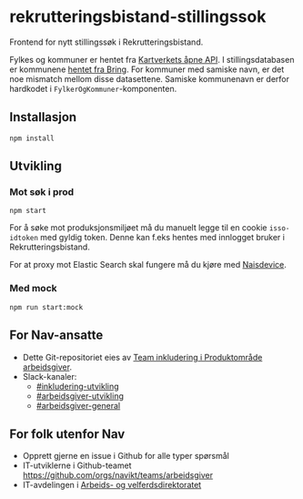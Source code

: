 # rekrutteringsbistand-stillingssok

Frontend for nytt stillingssøk i Rekrutteringsbistand.

Fylkes og kommuner er hentet fra [Kartverkets åpne API](https://ws.geonorge.no/kommuneinfo/v1/). I stillingsdatabasen er kommunene [hentet fra Bring](https://github.com/navikt/pam-geography#norwegian-postal-codes-county--codes-cities). For kommuner med samiske navn, er det noe mismatch mellom disse datasettene. Samiske kommunenavn er derfor hardkodet i `FylkerOgKommuner`-komponenten.

## Installasjon

```
npm install
```

## Utvikling

### Mot søk i prod

```
npm start
```

For å søke mot produksjonsmiljøet må du manuelt legge til en cookie `isso-idtoken` med gyldig token. Denne kan f.eks hentes med innlogget bruker i Rekrutteringsbistand.

For at proxy mot Elastic Search skal fungere må du kjøre med [Naisdevice](https://github.com/nais/device).

### Med mock

```
npm run start:mock
```

## For Nav-ansatte

* Dette Git-repositoriet eies av [Team inkludering i Produktområde arbeidsgiver](https://navno.sharepoint.com/sites/intranett-prosjekter-og-utvikling/SitePages/Produktomr%C3%A5de-arbeidsgiver.aspx).
* Slack-kanaler:
    * [#inkludering-utvikling](https://nav-it.slack.com/archives/CQZU35J6A)
    * [#arbeidsgiver-utvikling](https://nav-it.slack.com/archives/CD4MES6BB)
    * [#arbeidsgiver-general](https://nav-it.slack.com/archives/CCM649PDH)

## For folk utenfor Nav

* Opprett gjerne en issue i Github for alle typer spørsmål
* IT-utviklerne i Github-teamet https://github.com/orgs/navikt/teams/arbeidsgiver
* IT-avdelingen i [Arbeids- og velferdsdirektoratet](https://www.nav.no/no/NAV+og+samfunn/Kontakt+NAV/Relatert+informasjon/arbeids-og-velferdsdirektoratet-kontorinformasjon)
